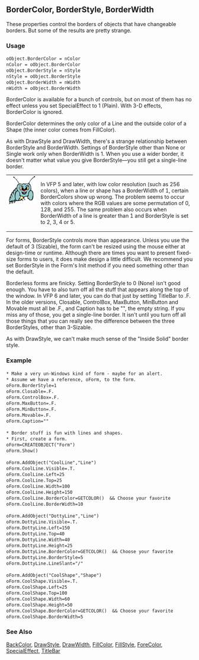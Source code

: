 ## BorderColor, BorderStyle, BorderWidth

These properties control the borders of objects that have changeable borders. But some of the results are pretty strange.

### Usage

```foxpro
oObject.BorderColor = nColor
nColor = oObject.BorderColor
oObject.BorderStyle = nStyle
nStyle = oObject.BorderStyle
oObject.BorderWidth = nWidth
nWidth = oObject.BorderWidth
```

BorderColor is available for a bunch of controls, but on most of them has no effect unless you set SpecialEffect to 1 (Plain). With 3-D effects, BorderColor is ignored. 

BorderColor determines the only color of a Line and the outside color of a Shape (the inner color comes from FillColor).

As with DrawStyle and DrawWidth, there's a strange relationship between BorderStyle and BorderWidth. Settings of BorderStyle other than None or Single work only when BorderWidth is 1. When you use a wider border, it doesn't matter what value you give BorderStyle&mdash;you still get a single-line border.

<table border=0 cellspacing=0 cellpadding=0 width=100%>
<tr>
  <td width=17% valign=top>
<img width=95 height=78 src="bug.gif"></p>
  </td>
  <td width=83%>
  <p>In VFP 5 and later, with low color resolution (such as 256 colors), when a line or shape has a BorderWidth of 1, certain BorderColors show up wrong. The problem seems to occur with colors where the RGB values are some permutation of 0, 128, and 255. The same problem also occurs when BorderWidth of a line is greater than 1 and BorderStyle is set to 2, 3, 4 or 5.</p>
  </td>
 </tr>
</table>

For forms, BorderStyle controls more than appearance. Unless you use the default of 3 (Sizable), the form can't be resized using the mouse either at design-time or runtime. Although there are times you want to present fixed-size forms to users, it does make design a little difficult. We recommend you set BorderStyle in the Form's Init method if you need something other than the default. 

Borderless forms are finicky. Setting BorderStyle to 0 (None) isn't good enough. You have to also turn off all the stuff that appears along the top of the window. In VFP 6 and later, you can do that just by setting TitleBar to .F. In the older versions, Closable, ControlBox, MaxButton, MinButton and Movable must all be .F., and Caption has to be "", the empty string. If you miss any of those, you get a single-line border. It isn't until you turn off all those things that you can really see the difference between the three BorderStyles, other than 3-Sizable.

As with DrawStyle, we can't make much sense of the "Inside Solid" border style.

### Example

```foxpro
* Make a very un-Windows kind of form - maybe for an alert.
* Assume we have a reference, oForm, to the form.
oForm.BorderStyle=1
oForm.Closable=.F.
oForm.ControlBox=.F.
oForm.MaxButton=.F.
oForm.MinButton=.F.
oForm.Movable=.F.
oForm.Caption=""

* Border stuff is fun with lines and shapes.
* First, create a form.
oForm=CREATEOBJECT("Form")
oForm.Show()

oForm.AddObject("CoolLine","Line")
oForm.CoolLine.Visible=.T.
oForm.CoolLine.Left=25
oForm.CoolLine.Top=25
oForm.CoolLine.Width=100
oForm.CoolLine.Height=150
oForm.CoolLine.BorderColor=GETCOLOR()  && Choose your favorite
oForm.CoolLine.BorderWidth=10

oForm.AddObject("DottyLine","Line")
oForm.DottyLine.Visible=.T.
oForm.DottyLine.Left=150
oForm.DottyLine.Top=40
oForm.DottyLine.Width=40
oForm.DottyLine.Height=25
oForm.DottyLine.BorderColor=GETCOLOR()  && Choose your favorite
oForm.DottyLine.BorderStyle=5
oForm.DottyLine.LineSlant="/"

oForm.AddObject("CoolShape","Shape")
oForm.CoolShape.Visible=.T.
oForm.CoolShape.Left=25
oForm.CoolShape.Top=100
oForm.CoolShape.Width=60
oForm.CoolShape.Height=50
oForm.CoolShape.BorderColor=GETCOLOR()  && Choose your favorite
oForm.CoolShape.BorderWidth=5
```
### See Also

[BackColor](s4g335.md), [DrawStyle](s4g357.md), [DrawWidth](s4g357.md), [FillColor](s4g362.md), [FillStyle](s4g363.md), [ForeColor](s4g335.md), [SpecialEffect](s4g628.md), [TitleBar](s4g768.md)
